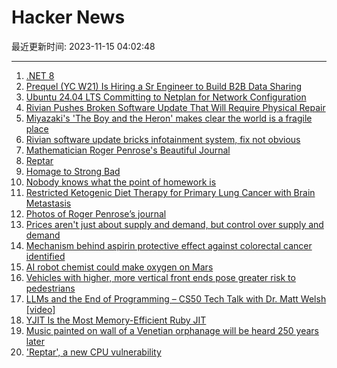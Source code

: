 # Hacker News

最近更新时间: 2023-11-15 04:02:48

--- 
1. [.NET 8](https://devblogs.microsoft.com/dotnet/announcing-dotnet-8/) 
2. [Prequel (YC W21) Is Hiring a Sr Engineer to Build B2B Data Sharing](https://www.workatastartup.com/jobs/43482) 
3. [Ubuntu 24.04 LTS Committing to Netplan for Network Configuration](https://www.phoronix.com/news/Ubuntu-24.04-LTS-Fully-Netplan) 
4. [Rivian Pushes Broken Software Update That Will Require Physical Repair](https://www.404media.co/rivian-pushes-broken-software-update-that-will-require-physical-repair/) 
5. [Miyazaki's 'The Boy and the Heron' makes clear the world is a fragile place](https://www.latimes.com/entertainment-arts/awards/story/2023-11-13/japanese-animation-master-hayao-miyazaki-boy-and-the-heron) 
6. [Rivian software update bricks infotainment system, fix not obvious](https://electrek.co/2023/11/14/rivian-software-update-bricks-infotainment-system-fix-not-obvious/) 
7. [Mathematician Roger Penrose's Beautiful Journal](https://abakcus.com/directory/roger-penroses-beautiful-journal/) 
8. [Reptar](https://lock.cmpxchg8b.com/reptar.html) 
9. [Homage to Strong Bad](https://verydistantlands.substack.com/p/homage-to-strong-bad) 
10. [Nobody knows what the point of homework is](https://www.vox.com/the-highlight/23584497/remote-school-homework-elimination-movement) 
11. [Restricted Ketogenic Diet Therapy for Primary Lung Cancer with Brain Metastasis](https://www.ncbi.nlm.nih.gov/pmc/articles/PMC9435310/) 
12. [Photos of Roger Penrose’s journal](https://abakcus.com/directory/roger-penroses-beautiful-journal/) 
13. [Prices aren't just about supply and demand, but control over supply and demand](https://dougaldlamont.substack.com/p/prices-arent-just-about-supply-and) 
14. [Mechanism behind aspirin protective effect against colorectal cancer identified](https://www.technologynetworks.com/drug-discovery/news/mechanism-behind-aspirins-protective-effect-against-colorectal-cancer-identified-380646) 
15. [AI robot chemist could make oxygen on Mars](https://www.nature.com/articles/d41586-023-03522-4) 
16. [Vehicles with higher, more vertical front ends pose greater risk to pedestrians](https://www.iihs.org/news/detail/vehicles-with-higher-more-vertical-front-ends-pose-greater-risk-to-pedestrians) 
17. [LLMs and the End of Programming – CS50 Tech Talk with Dr. Matt Welsh [video]](https://www.youtube.com/watch?v=JhCl-GeT4jw) 
18. [YJIT Is the Most Memory-Efficient Ruby JIT](https://railsatscale.com/2023-11-07-yjit-is-the-most-memory-efficient-ruby-jit/) 
19. [Music painted on wall of a Venetian orphanage will be heard 250 years later](https://theconversation.com/music-painted-on-the-wall-of-a-venetian-orphanage-will-be-heard-again-nearly-250-years-later-211995) 
20. ['Reptar', a new CPU vulnerability](https://cloud.google.com/blog/products/identity-security/google-researchers-discover-reptar-a-new-cpu-vulnerability) 
